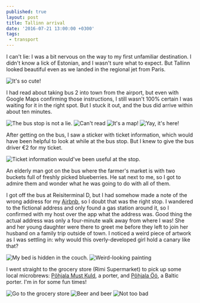 ```yaml
---
published: true
layout: post
title: Tallinn arrival
date: '2016-07-21 13:00:00 +0300'
tags:
 - transport
---
```

I can't lie: I was a bit nervous on the way to my first unfamiliar destination. I didn't know a lick of Estonian, and I wasn't sure what to expect. But Tallinn looked beautiful even as we landed in the regional jet from Paris.

<!--more-->

![It's so cute!]({{site.baseurl}}/images/2016/07/21/tallinn-arrival/landing.jpeg)

I had read about taking bus 2 into town from the airport, but even with Google Maps confirming those instructions, I still wasn't 100% certain I was waiting for it in the right spot. But I stuck it out, and the bus did arrive within about ten minutes.

![The bus stop is not a lie.]({{site.baseurl}}/images/2016/07/21/tallinn-arrival/bus-stop.jpeg)
![Can't read]({{site.baseurl}}/images/2016/07/21/tallinn-arrival/bus-times.jpeg)
![It's a map!]({{site.baseurl}}/images/2016/07/21/tallinn-arrival/bus-map.jpeg)
![Yay, it's here!]({{site.baseurl}}/images/2016/07/21/tallinn-arrival/bus-arrives.jpeg)

After getting on the bus, I saw a sticker with ticket information, which would have been helpful to look at while at the bus stop. But I knew to give the bus driver €2 for my ticket.

![Ticket information would've been useful at the stop.]({{site.baseurl}}/images/2016/07/21/tallinn-arrival/bus-tickets.jpeg)

An elderly man got on the bus where the farmer's market is with two buckets full of freshly picked blueberries. He sat next to me, so I got to admire them and wonder what he was going to do with all of them.

I got off the bus at Reisiterminal D, but I had somehow made a note of the wrong address for my [Airbnb](https://www.airbnb.com), so I doubt that was the right stop. I wandered to the fictional address and only found a gas station around it, so I confirmed with my host over the app what the address was. Good thing the actual address was only a four-minute walk away from where I was! She and her young daughter were there to greet me before they left to join her husband on a family trip outside of town. I noticed a weird piece of artwork as I was settling in: why would this overly-developed girl hold a canary like that?

![My bed is hidden in the couch.]({{site.baseurl}}/images/2016/07/21/tallinn-arrival/airbnb-room.jpeg)
![Weird-looking painting]({{site.baseurl}}/images/2016/07/21/tallinn-arrival/airbnb-art.jpeg)

I went straight to the grocery store (Rimi Supermarket) to pick up some local microbrews: [Põhjala Must Kuld](http://www.ratebeer.com/beer/pohjala-must-kuld/272686/), a porter, and [Põhjala Öö](http://www.ratebeer.com/beer/pohjala-oo/298025/), a Baltic porter. I'm in for some fun times!

![Go to the grocery store]({{site.baseurl}}/images/2016/07/21/tallinn-arrival/rimi-supermarket.jpeg)
![Beer and beer]({{site.baseurl}}/images/2016/07/21/tallinn-arrival/pohjala-beer.jpeg)
![Not too bad]({{site.baseurl}}/images/2016/07/21/tallinn-arrival/rimi-receipt.jpeg)
